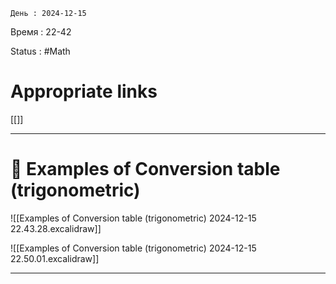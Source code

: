 	День : 2024-12-15 
Время : 22-42

Status : #Math  


# Appropriate links
[[]]

---

# 📏 Examples of Сonversion table (trigonometric)




![[Examples of Сonversion table (trigonometric) 2024-12-15 22.43.28.excalidraw]]

![[Examples of Сonversion table (trigonometric) 2024-12-15 22.50.01.excalidraw]]




---

